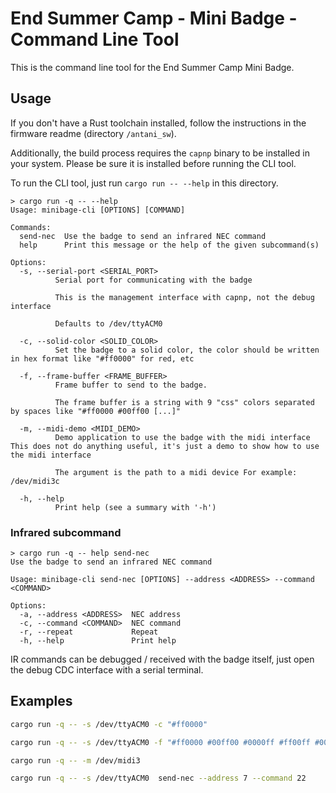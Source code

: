 # End Summer Camp - Mini Badge - Command Line Tool

This is the command line tool for the End Summer Camp Mini Badge.

## Usage

If you don't have a Rust toolchain installed, follow the instructions in the firmware readme
(directory `/antani_sw`).

Additionally, the build process requires the `capnp` binary to be installed in
your system. Please be sure it is installed before running the CLI tool.

To run the CLI tool, just run `cargo run -- --help` in this directory.

```
> cargo run -q -- --help
Usage: minibage-cli [OPTIONS] [COMMAND]

Commands:
  send-nec  Use the badge to send an infrared NEC command
  help      Print this message or the help of the given subcommand(s)

Options:
  -s, --serial-port <SERIAL_PORT>
          Serial port for communicating with the badge
          
          This is the management interface with capnp, not the debug interface
          
          Defaults to /dev/ttyACM0

  -c, --solid-color <SOLID_COLOR>
          Set the badge to a solid color, the color should be written in hex format like "#ff0000" for red, etc

  -f, --frame-buffer <FRAME_BUFFER>
          Frame buffer to send to the badge.
          
          The frame buffer is a string with 9 "css" colors separated by spaces like "#ff0000 #00ff00 [...]"

  -m, --midi-demo <MIDI_DEMO>
          Demo application to use the badge with the midi interface This does not do anything useful, it's just a demo to show how to use the midi interface
          
          The argument is the path to a midi device For example: /dev/midi3c

  -h, --help
          Print help (see a summary with '-h')

```

### Infrared subcommand

```
> cargo run -q -- help send-nec
Use the badge to send an infrared NEC command

Usage: minibage-cli send-nec [OPTIONS] --address <ADDRESS> --command <COMMAND>

Options:
  -a, --address <ADDRESS>  NEC address
  -c, --command <COMMAND>  NEC command
  -r, --repeat             Repeat
  -h, --help               Print help
```

IR commands can be debugged / received with the badge itself, just open the debug CDC interface with a serial terminal.

## Examples

```sh
cargo run -q -- -s /dev/ttyACM0 -c "#ff0000"
```

```sh
cargo run -q -- -s /dev/ttyACM0 -f "#ff0000 #00ff00 #0000ff #ff00ff #00ffff #ffff00 #ffffff #000000 #888888"
```

```sh
cargo run -q -- -m /dev/midi3
```

```sh
cargo run -q -- -s /dev/ttyACM0  send-nec --address 7 --command 22
```
